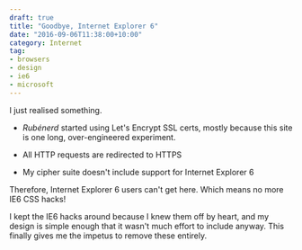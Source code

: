 ```yaml
---
draft: true
title: "Goodbye, Internet Explorer 6"
date: "2016-09-06T11:38:00+10:00"
category: Internet
tag:
- browsers
- design
- ie6
- microsoft
---
```

I just realised something.

* *Rubénerd* started using Let's Encrypt SSL certs, mostly because this site is one long, over-engineered experiment.

* All HTTP requests are redirected to HTTPS

* My cipher suite doesn't include support for Internet Explorer 6

Therefore, Internet Explorer 6 users can't get here. Which means no more IE6 CSS hacks!

I kept the IE6 hacks around because I knew them off by heart, and my design is simple enough that it wasn't much effort to include anyway. This finally gives me the impetus to remove these entirely.

